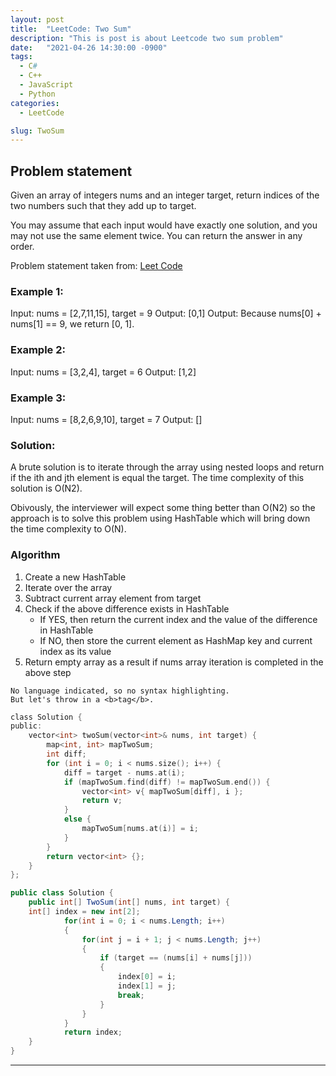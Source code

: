 ```yaml
---
layout: post
title:  "LeetCode: Two Sum"
description: "This is post is about Leetcode two sum problem"
date:   "2021-04-26 14:30:00 -0900"
tags:
  - C#
  - C++ 
  - JavaScript
  - Python
categories:
  - LeetCode

slug: TwoSum
---
```


## Problem statement

Given an array of integers nums and an integer target, return indices of the two numbers such that they add up to target.

You may assume that each input would have exactly one solution, and you may not use the same element twice. You can return the answer in any order.

Problem statement taken from: [Leet Code](https://leetcode.com/problems/two-sum)

### Example 1:

Input: nums = [2,7,11,15], target = 9
Output: [0,1] 
Output: Because nums[0] + nums[1] == 9, we return [0, 1].

### Example 2:

Input: nums = [3,2,4], target = 6
Output: [1,2]

### Example 3:

Input: nums = [8,2,6,9,10], target = 7
Output: []

### Solution:
A brute solution is to iterate through the array using nested loops and return if the ith and jth element is equal the target.
The time complexity of this solution is O(N2).

Obivously, the interviewer will expect some thing better than O(N2) so the approach is to solve this problem using HashTable which will bring down the time complexity to O(N).

### Algorithm
1. Create a new HashTable
2. Iterate over the array
3. Subtract current array element from target
4. Check if the above difference exists in HashTable
    - If YES, then return the current index and the value of the difference in HashTable
    - If NO, then store the current element as HashMap key and current index as its value
5. Return empty array as a result if nums array iteration is completed in the above step

```
No language indicated, so no syntax highlighting. 
But let's throw in a <b>tag</b>.
```

```c
class Solution {
public:
    vector<int> twoSum(vector<int>& nums, int target) {
        map<int, int> mapTwoSum;
        int diff;
        for (int i = 0; i < nums.size(); i++) {
            diff = target - nums.at(i);
            if (mapTwoSum.find(diff) != mapTwoSum.end()) {
                vector<int> v{ mapTwoSum[diff], i };
                return v;
            }
            else {
                mapTwoSum[nums.at(i)] = i;
            }
        }
        return vector<int> {};        
    }
};
```
```c#
public class Solution {
    public int[] TwoSum(int[] nums, int target) {
    int[] index = new int[2];
            for(int i = 0; i < nums.Length; i++)
            {
                for(int j = i + 1; j < nums.Length; j++)
                {
                    if (target == (nums[i] + nums[j]))
                    {
                        index[0] = i;
                        index[1] = j;    
                        break;    
                    }        
                }
            }
            return index;
    }
}
```
---
